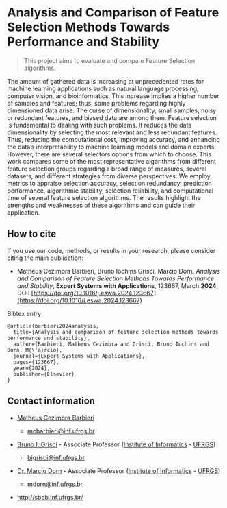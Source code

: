 # Analysis and Comparison of Feature Selection Methods Towards Performance and Stability

> This project aims to evaluate and compare Feature Selection algorithms. 

The amount of gathered data is increasing at unprecedented rates for machine learning applications
such as natural language processing, computer vision, and bioinformatics. This increase implies a
higher number of samples and features; thus, some problems regarding highly dimensioned data
arise. The curse of dimensionality, small samples, noisy or redundant features, and biased data
are among them. Feature selection is fundamental to dealing with such problems. It reduces the
data dimensionality by selecting the most relevant and less redundant features. Thus, reducing the
computational cost, improving accuracy, and enhancing the data’s interpretability to machine learning
models and domain experts. However, there are several selectors options from which to choose.
This work compares some of the most representative algorithms from different feature selection
groups regarding a broad range of measures, several datasets, and different strategies from diverse
perspectives. We employ metrics to appraise selection accuracy, selection redundancy, prediction
performance, algorithmic stability, selection reliability, and computational time of several feature
selection algorithms. The results highlight the strengths and weaknesses of these algorithms and can
guide their application.

## How to cite

If you use our code, methods, or results in your research, please consider citing the main publication:

- Matheus Cezimbra Barbieri, Bruno Iochins Grisci, Marcio Dorn. _Analysis and Comparison of Feature Selection Methods Towards Performance and Stability_, **Expert Systems with Applications**, 123667, March **2024**, DOI: [https://doi.org/10.1016/j.eswa.2024.123667](https://doi.org/10.1016/j.eswa.2024.123667)

Bibtex entry:
```
@article{barbieri2024analysis,
  title={Analysis and comparison of feature selection methods towards performance and stability},
  author={Barbieri, Matheus Cezimbra and Grisci, Bruno Iochins and Dorn, M{\'a}rcio},
  journal={Expert Systems with Applications},
  pages={123667},
  year={2024},
  publisher={Elsevier}
}

```

## Contact information

- [Matheus Cezimbra Barbieri](https://orcid.org/0000-0002-5389-7064)

    - mcbarbieri@inf.ufrgs.br

- [Bruno I. Grisci](https://orcid.org/0000-0003-4083-5881) - Associate Professor ([Institute of Informatics](https://www.inf.ufrgs.br/site/en) - [UFRGS](http://www.ufrgs.br/english/home))

    - bigrisci@inf.ufrgs.br

- [Dr. Marcio Dorn](https://orcid.org/0000-0001-8534-3480) - Associate Professor ([Institute of Informatics](https://www.inf.ufrgs.br/site/en) - [UFRGS](http://www.ufrgs.br/english/home))

    - mdorn@inf.ufrgs.br

- http://sbcb.inf.ufrgs.br/
